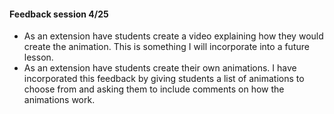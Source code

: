 #### Feedback session 4/25
- As an extension have students create a video explaining how they would create the animation. This is something I will incorporate into a future lesson.
- As an extension have students create their own animations. I have incorporated this feedback by giving students a list of animations to choose from and asking them to include comments on how the animations work.
